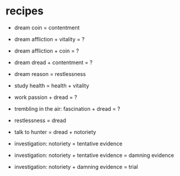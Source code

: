 


# recipes

- dream coin = contentment 
- dream affliction + vitality = ?
- dream affliction + coin = ?
- dream dread + contentment = ?
- dream reason = restlessness

- study health = health + vitality

- work passion + dread = ?

- trembling in the air: fascination + dread = ?

- restlessness = dread

- talk to hunter = dread + notoriety

- investigation: notoriety = tentative evidence
- investigation: notoriety + tentative evidence = damning evidence
- investigation: notoriety + damning evidence = trial
